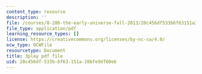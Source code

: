```yaml
---
content_type: resource
description: ''
file: /courses/8-286-the-early-universe-fall-2013/20c456df533b6f63151a28bfe9df60eb_6b83DypBeYg.pdf
file_type: application/pdf
learning_resource_types: []
license: https://creativecommons.org/licenses/by-nc-sa/4.0/
ocw_type: OCWFile
resourcetype: Document
title: 3play pdf file
uid: 20c456df-533b-6f63-151a-28bfe9df60eb
---
```

